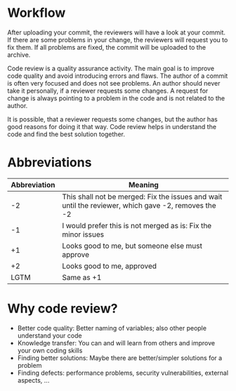 # Workflow

After uploading your commit, the reviewers will have a look at your commit. If there are some problems in your change, the reviewers will request you to fix them. If all problems are fixed, the commit will be uploaded to the archive.

Code review is a quality assurance activity. The main goal is to improve code quality and avoid introducing errors and flaws. The author of a commit is often very focused and does not see problems. An author should never take it personally, if a reviewer requests some changes. A request for change is always pointing to a problem in the code and is not related to the author.

It is possible, that a reviewer requests some changes, but the author has good reasons for doing it that way. Code review helps in understand the code and find the best solution together.

# Abbreviations

| Abbreviation | Meaning |
| ------------ | ------- |
| -2           | This shall not be merged: Fix the issues and wait until the reviewer, which gave -2, removes the -2 |
| -1           | I would prefer this is not merged as is: Fix the minor issues |
| +1           | Looks good to me, but someone else must approve |
| +2           | Looks good to me, approved |
| LGTM         | Same as +1 |

# Why code review?

  * Better code quality: Better naming of variables; also other people understand your code
  * Knowledge transfer: You can and will learn from others and improve your own coding skills
  * Finding better solutions: Maybe there are better/simpler solutions for a problem
  * Finding defects: performance problems, security vulnerabilities, external aspects, ...
